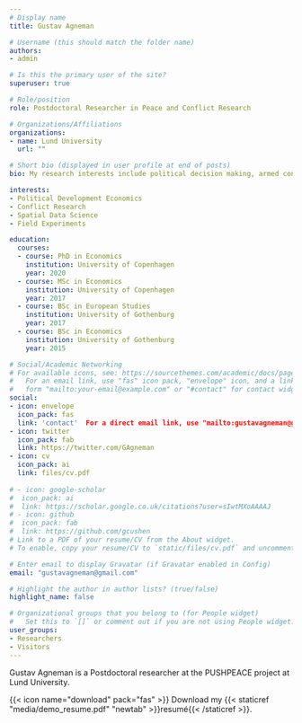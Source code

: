 ```yaml
---
# Display name
title: Gustav Agneman

# Username (this should match the folder name)
authors:
- admin

# Is this the primary user of the site?
superuser: true

# Role/position
role: Postdoctoral Researcher in Peace and Conflict Research

# Organizations/Affiliations
organizations:
- name: Lund University
  url: ""

# Short bio (displayed in user profile at end of posts)
bio: My research interests include political decision making, armed conflict and spatial econometrics

interests:
- Political Development Economics
- Conflict Research
- Spatial Data Science
- Field Experiments 

education:
  courses:
  - course: PhD in Economics
    institution: University of Copenhagen
    year: 2020
  - course: MSc in Economics
    institution: University of Copenhagen
    year: 2017
  - course: BSc in European Studies
    institution: University of Gothenburg
    year: 2017
  - course: BSc in Economics
    institution: University of Gothenburg
    year: 2015

# Social/Academic Networking
# For available icons, see: https://sourcethemes.com/academic/docs/page-builder/#icons
#   For an email link, use "fas" icon pack, "envelope" icon, and a link in the
#   form "mailto:your-email@example.com" or "#contact" for contact widget.
social:
- icon: envelope
  icon_pack: fas
  link: 'contact'  For a direct email link, use "mailto:gustavagneman@gmail.com".
- icon: twitter
  icon_pack: fab
  link: https://twitter.com/GAgneman
- icon: cv
  icon_pack: ai
  link: files/cv.pdf
  
# - icon: google-scholar
#  icon_pack: ai
#  link: https://scholar.google.co.uk/citations?user=sIwtMXoAAAAJ
# - icon: github
#  icon_pack: fab
#  link: https://github.com/gcushen
# Link to a PDF of your resume/CV from the About widget.
# To enable, copy your resume/CV to `static/files/cv.pdf` and uncomment the lines below.  

# Enter email to display Gravatar (if Gravatar enabled in Config)
email: "gustavagneman@gmail.com"

# Highlight the author in author lists? (true/false)
highlight_name: false

# Organizational groups that you belong to (for People widget)
#   Set this to `[]` or comment out if you are not using People widget.
user_groups:
- Researchers
- Visitors
---
```


Gustav Agneman is a Postdoctoral researcher at the PUSHPEACE project at Lund University. 

{{< icon name="download" pack="fas" >}} Download my {{< staticref "media/demo_resume.pdf" "newtab" >}}resumé{{< /staticref >}}.


